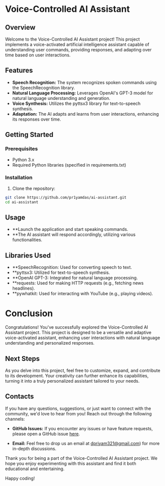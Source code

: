 # Voice-Controlled AI Assistant



## Overview

Welcome to the Voice-Controlled AI Assistant project! This project implements a voice-activated artificial intelligence assistant capable of understanding user commands, providing responses, and adapting over time based on user interactions.

## Features

- **Speech Recognition:** The system recognizes spoken commands using the SpeechRecognition library.
- **Natural Language Processing:** Leverages OpenAI's GPT-3 model for natural language understanding and generation.
- **Voice Synthesis:** Utilizes the pyttsx3 library for text-to-speech synthesis.
- **Adaptation:** The AI adapts and learns from user interactions, enhancing its responses over time.

## Getting Started

### Prerequisites

- Python 3.x
- Required Python libraries (specified in requirements.txt)

### Installation

1. Clone the repository:

```bash
git clone https://github.com/pr1yamdas/ai-assistant.git
cd ai-assistant
```
## Usage

- **Launch the application and start speaking commands.
- **The AI assistant will respond accordingly, utilizing various functionalities.

## Libraries Used

- **SpeechRecognition: Used for converting speech to text.
- **pyttsx3: Utilized for text-to-speech synthesis.
- **OpenAI GPT-3: Integrated for natural language processing.
- **requests: Used for making HTTP requests (e.g., fetching news headlines).
- **pywhatkit: Used for interacting with YouTube (e.g., playing videos).

# Conclusion

Congratulations! You've successfully explored the Voice-Controlled AI Assistant project. This project is designed to be a versatile and adaptive voice-activated assistant, enhancing user interactions with natural language understanding and personalized responses.

## Next Steps

As you delve into this project, feel free to customize, expand, and contribute to its development. Your creativity can further enhance its capabilities, turning it into a truly personalized assistant tailored to your needs.

## Contacts

If you have any questions, suggestions, or just want to connect with the community, we'd love to hear from you! Reach out through the following channels:

- **GitHub Issues:** If you encounter any issues or have feature requests, please open a GitHub issue [here](https://github.com/pr1yamdas/ai-assistant/issues).

- **Email:** Feel free to drop us an email at dpriyam321@gmail.com) for more in-depth discussions.


Thank you for being a part of the Voice-Controlled AI Assistant project. We hope you enjoy experimenting with this assistant and find it both educational and entertaining.

Happy coding!





